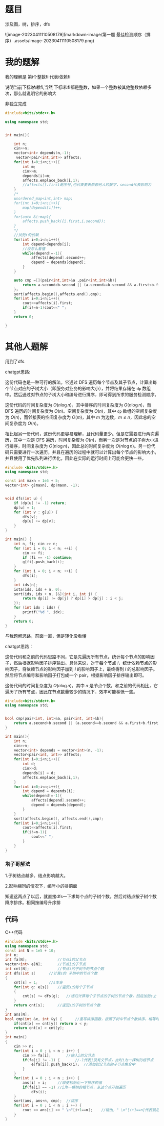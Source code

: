 # 题目

涉及图，树，排序，dfs 





![image-20230411110508179](markdown-image/第一题 最佳检测顺序（排序）.assets/image-20230411110508179.png)

# 我的题解

我的理解是  第i个整数fi  代表i依赖fi

说明当前下标i依赖fi,当然 下标i和fi都是整数，如果一个整数被其他整数依赖多次，那么就说明它的影响大





非独立完成

```C++
#include<bits/stdc++.h>

using namespace std;


int main(){

    int n;
    cin>>n;
    vector<int> depends(n,-1);
     vector<pair<int,int>> affects;
    for(int i=0;i<n;i++){
        int m;
        cin>>m;
        depends[i]=m;
        affects.emplace_back(i,1);
        //affects[].first是序号,也代表要去依赖他人的数字，second代表影响力
    }
    /*
    unordered_map<int,int> map;
    for(int i=0;i<n;i++){
        map[depends[i]]++;
    }
    for(auto &i:map){
        affects.push_back({i.first,i.second});
    }
    */
    //找到i的依赖
    for(int i=0;i<n;i++){
        int depend=depends[i];
        //没怎么看懂
        while(depend!=-1){
            affects[depend].second++;
            depend = depends[depend];
        }
    }

    auto cmp =[](pair<int,int>&a ,pair<int,int>&b){
        return a.second>b.second || (a.second==b.second && a.first<b.first);
    };
    sort(affects.begin(),affects.end(),cmp);
    for(int i=0;i<n;i++){
        cout<<affects[i].first;
        if(i!=n-1)cout<<" ";
    }
    return 0;

}
```





# 其他人题解

用到了dfs

chatgpt思路:

这份代码也是一种可行的解法。它通过 DFS 遍历每个节点及其子节点，计算出每个节点对应的子树大小（即服务对业务的影响大小），并将结果存储在 `dp` 数组中。然后通过对节点的子树大小和编号进行排序，即可得到所求的服务检测顺序。

这份代码的时间复杂度为 $O(n \log n)$，其中排序的时间复杂度为 $O(n \log n)$，而 DFS 遍历的时间复杂度为 $O(n)$。空间复杂度为 $O(n)$，其中 `dp` 数组的空间复杂度为 $O(n)$，而邻接表的空间复杂度为 $O(m)$，其中 $m$ 为边数，$m \leq n$，因此总的空间复杂度为 $O(n)$。

相比起另一份代码，这份代码更容易理解，且代码量更少。但是它需要进行两次遍历，其中一次是 DFS 遍历，时间复杂度为 $O(n)$，而另一次是对节点的子树大小进行排序，时间复杂度为 $O(n \log n)$，因此总的时间复杂度为 $O(n \log n)$。另一份代码只需要进行一次遍历，并且在遍历的过程中就可以计算出每个节点的影响大小，并且使用了优先队列进行优化，因此在实际的运行时间上可能会更快一些。

```C++
#include <bits/stdc++.h>
using namespace std;

const int maxn = 1e5 + 5;
vector<int> g[maxn], dp(maxn, -1);


void dfs(int u) {
    if (dp[u] != -1) return;
    dp[u] = 1;
    for (int v : g[u]) {
        dfs(v);
        dp[u] += dp[v];
    }
}

int main() {
    int n, fi; cin >> n;
    for (int i = 0; i < n; ++i) {
        cin >> fi;
        if (fi == -1) continue;
        g[fi].push_back(i);
    }
    for (int i = 0; i < n; ++i) {
        dfs(i);
    }
    int ids[n];
    iota(ids, ids + n, 0);
    sort(ids, ids + n, [&](int i, int j) {
        return dp[i] != dp[j] ? dp[i] > dp[j] : i < j;
    });
    for (int idx : ids) {
        printf("%d ", idx);
    }
    return 0;
}
```



与我题解思路，前面一直，但是转化没看懂

chatgpt思路：

这份代码和之前的代码思路不同，它是先遍历所有节点，统计每个节点的影响因子，然后根据影响因子排序输出。具体来说，对于每个节点 $i$，统计依赖节点的影响因子，将依赖节点的影响因子加到 $i$ 的影响因子上，最终得到 $i$ 的总影响因子。然后将节点编号和影响因子打包成一个 pair，根据影响因子排序输出即可。

这份代码的时间复杂度为 $O(n\log n)$，其中 $n$ 是节点个数，和之前的代码相比，它遍历了所有节点，因此在节点数量较少的情况下，效率可能稍低一些。

```C++
#include<bits/stdc++.h>
using namespace std;


bool cmp(pair<int, int>&a, pair<int, int>&b){
    return a.second>b.second || (a.second==b.second && a.first<b.first);
}

int main(){
    int n;
    cin>>n;
    vector<int> depends = vector<int>(n, -1);
    vector<pair<int, int>> affects;
    for(int i=0;i<n;i++){
        int d;
        cin>>d;
        depends[i] = d;
        affects.emplace_back(i,1);
    }
    for(int i=0;i<n;i++){
        int depend = depends[i];
        while(depend!=-1){
            affects[depend].second++;
            depend = depends[depend];
        }
    }
    sort(affects.begin(), affects.end(),cmp);
    for(int i=0;i<n;i++){
        cout<<affects[i].first;
        if(i!=n-1){
            cout<<" ";
        }
    }
}
```



### 塔子哥解法

1.子树结点越多，结点影响越大。

2.影响相同的情况下，编号小的排前面

知道这两点了以后，就直接dfs一下求每个点的子树个数。然后对结点按子树个数降序排序。相同按编号升序排

## 代码

C++代码

```cpp
#include <bits/stdc++.h>
using namespace std;
const int N = 1e5 + 10;
int n;
int fa[N];				//节点i的父节点
vector<int> e[N];		//节点i的子节点
int cnt[N];				//节点i的子树中的节点个数
int dfs(int s)		//计算s的 子树中的节点个数
{
	cnt[s] = 1;		//s本身
	for(int g: e[s])	//遍历s的每个子节点
	{
		cnt[s] += dfs(g);	//递归计算每个子节点的子树的节点个数，然后加到s上
	}
	return cnt[s];		//返回s的子树的节点个数
}
int ans[N];
bool cmp(int &x, int &y) {		//重写排序函数，按照子树中节点个数排序，相等时按大小排序
	if(cnt[x] == cnt[y]) return x < y;
	return cnt[x] > cnt[y];
}
int main()
{
	cin >> n;
	for(int i = 0 ; i < n ; i++) {
		cin >> fa[i];		//输入i的父节点
		if(fa[i] != -1) {		//-1代表i没有父节点，此时i为一棵树的根节点
			e[fa[i]].push_back(i);	//添加到父节点的子节点集合中
		}
	}
	for(int i = 0 ; i < n ; i++) {
		ans[i] = i;		//顺便初始化一下排序的值
		if(fa[i] == -1)	//i为一棵树的根节点，从这个点开始遍历
            dfs(i);
	}
	sort(ans, ans+n, cmp);	//排序
	for(int i = 0 ; i < n ; i ++) {
		cout << ans[i] << " \n"[i+1==n];	//输出，" \n"[i+1==n]代表最后一次输出回车，前面输出空格分割
	}
}
```
